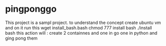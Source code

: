 # pingponggo
This project is a sampl project. 
to understand the concept create ubuntu vm and on it run this 
wget install_bash.bash 
chmod 777 install bash 
./install bash 
this action will : 
create 2 containnes and one in go one in python and ging pong them 

